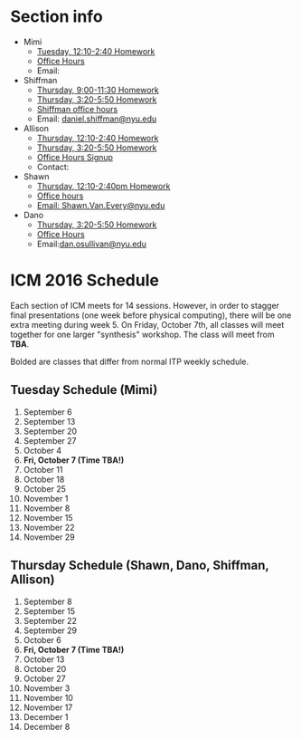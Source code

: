 # Section info
* Mimi
  - [Tuesday, 12:10-2:40 Homework](https://github.com/ITPNYU/ICM-2016/wiki/Homework-Mimi-Tuesday)
  - [Office Hours]()
  - Email:
* Shiffman
  * [Thursday, 9:00-11:30 Homework](https://github.com/ITPNYU/ICM-2016/wiki/Homework-Shiffman-Thursday-1)  
  * [Thursday, 3:20-5:50 Homework](https://github.com/ITPNYU/ICM-2016/wiki/Homework-Shiffman-Thursday-2)  
  * [Shiffman office hours](https://itp.nyu.edu/inwiki/Signup/Shiffman)
  - Email: daniel.shiffman@nyu.edu
* Allison
  * [Thursday, 12:10-2:40 Homework](https://github.com/ITPNYU/ICM-2016/wiki/Homework-Allison-Thursday-1)  
  * [Thursday, 3:20-5:50 Homework](https://github.com/ITPNYU/ICM-2016/wiki/Homework-Allison-Thursday-2)  
  * [Office Hours Signup]()
  * Contact:
* Shawn
  * [Thursday, 12:10-2:40pm Homework](https://github.com/ITPNYU/ICM-2015/wiki/Homework-Shawn-Thursday)
  * [Office hours](https://itp.nyu.edu/inwiki/Signup/Shawn)
  * [Email: Shawn.Van.Every@nyu.edu](mailto:Shawn.Van.Every@nyu.edu)
* Dano
  * [Thursday, 3:20-5:50 Homework](https://github.com/ITPNYU/ICM-2016/wiki/Homework-Dano-Thursday)  
  - [Office Hours](https://calendar.google.com/calendar/selfsched?sstoken=UVBlTFZhOVNCTmF0fGRlZmF1bHR8MmU2NTM4NjJmOTJiNTUwM2M0YTBmMzcyZDM4NjRkNmQ)
  - Email:dan.osullivan@nyu.edu

# ICM 2016 Schedule

Each section of ICM meets for 14 sessions.  However, in order to stagger final presentations (one week before physical computing), there will be one extra meeting during week 5.  On Friday, October 7th, all classes will meet together for one larger "synthesis" workshop.  The class will meet from **TBA**.

Bolded are classes that differ from normal ITP weekly schedule.

## Tuesday Schedule (Mimi)
1. September 6
2. September 13
3. September 20
4. September 27
5. October 4
6. **Fri, October 7 (Time TBA!)**
7. October 11
8. October 18
9. October 25
10. November 1
11. November 8
12. November 15
13. November 22
14. November 29

## Thursday Schedule (Shawn, Dano, Shiffman, Allison)
1. September 8
2. September 15
3. September 22
4. September 29
5. October 6
6. **Fri, October 7 (Time TBA!)**
7. October 13
8. October 20
9. October 27
10. November 3
11. November 10
12. November 17
13. December 1
14. December 8
